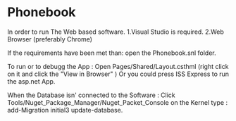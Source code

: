 # Phonebook
In order to run The Web based software.
1.Visual Studio is required.
2.Web Browser (preferably Chrome)

If the requirements have been met than:
open the Phonebook.snl folder.

To run or to debugg the App :
Open Pages/Shared/Layout.csthml (right click on it and click the "View in Browser" )
Or you could press ISS Express to run the asp.net App. 

When the Database isn' connected to the Software :
Click Tools/Nuget_Package_Manager/Nuget_Packet_Console 
on the Kernel type : add-Migration initial3
                     update-database.
